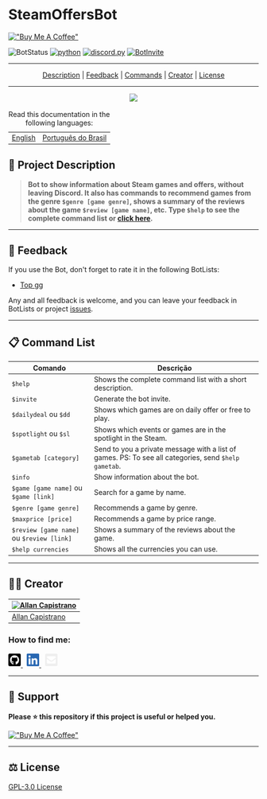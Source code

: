 # SteamOffersBot
[!["Buy Me A Coffee"](https://www.buymeacoffee.com/assets/img/custom_images/orange_img.png)](https://www.buymeacoffee.com/allancapistrano) 

![BotStatus](https://img.shields.io/badge/status-online-success) [![python](https://img.shields.io/badge/python-3.10.1-informational?logo=python)](https://www.python.org/) [![discord.py](https://img.shields.io/badge/discord.py-1.7.3-informational?logo=discord&&logoColor=white)](https://pypi.org/project/discord.py/) [![BotInvite](https://img.shields.io/badge/Discord_Invite-48568a?logo=discord&&logoColor=white)](https://discord.com/oauth2/authorize?client_id=714852360241020929&scope=bot&permissions=485440)

------------

<p align="center">
  <a href="#-project-description">Description</a> |
  <a href="#-feedback">Feedback</a> |
  <a href="#-command-list">Commands</a> |
  <a href="#-creator">Creator</a> |
  <a href="#%EF%B8%8F-license">License</a>
</p>

------------

<p align="center">
  <img src="assets/SteamOS_Logo_Edit.png">
</p>

<table>
    <caption>Read this documentation in the following languages:</caption>
    <tbody>
        <tr>
            <td><a href="https://github.com/AllanCapistrano/steam-offers-bot/blob/main/README.md">English</a></td>
            <td><a href="https://github.com/AllanCapistrano/steam-offers-bot/blob/main/README-pt-br.md">Português do Brasil</a></td>
        </tr>
    </tbody>
</table>

## 📖 Project Description ##
> **Bot to show information about Steam games and offers, without leaving Discord. It also has commands to recommend games from the genre `$genre [game genre]`, shows a summary of the reviews about the game `$review [game name]`, etc. Type `$help` to see the complete command list or [click here](#-command-list).**

------------

## 🤖 Feedback ##

If you use the Bot, don't forget to rate it in the following BotLists:

- [Top gg](https://top.gg/bot/714852360241020929)

Any and all feedback is welcome, and you can leave your feedback in BotLists or project [issues](https://github.com/AllanCapistrano/SteamOffersBot/issues).

------------

## 📋 Command List ##
Comando | Descrição
------- | ---------
`$help` | Shows the complete command list with a short description.
`$invite` | Generate the bot invite.
`$dailydeal` ou `$dd` | Shows which games are on daily offer or free to play.
`$spotlight` ou `$sl` | Shows which events or games are in the spotlight in the Steam.
`$gametab [category]` | Send to you a private message with a list of games. PS: To see all categories, send `$help gametab`.
`$info` | Show information about the bot.
`$game [game name]` ou `$game [link]` | Search for a game by name.
`$genre [game genre]` | Recommends a game by genre.
`$maxprice [price]` | Recommends a game by price range.
`$review [game name]` ou `$review [link]` | Shows a summary of the reviews about the game.
`$help currencies` | Shows all the currencies you can use.
------------

## 👨‍💻 Creator ##

| [![Allan Capistrano](https://github.com/AllanCapistrano.png?size=100)](https://github.com/AllanCapistrano) |
| -----------------------------------------------------------------------------------------------------------|
| [Allan Capistrano](https://github.com/AllanCapistrano)                                                     |

<p>
    <h3>How to find me:</h3>
    <a href="https://github.com/AllanCapistrano">
        <img src="https://github.com/AllanCapistrano/AllanCapistrano/blob/master/assets/github-square-brands.png" alt="Github icon" width="5%">
    </a>
    &nbsp
    <a href="https://www.linkedin.com/in/allancapistrano/">
        <img src="https://github.com/AllanCapistrano/AllanCapistrano/blob/master/assets/linkedin-brands.png" alt="Linkedin icon" width="5%">
    </a> 
    &nbsp
    <a href="https://mail.google.com/mail/u/0/?view=cm&fs=1&tf=1&source=mailto&to=asantos@ecomp.uefs.br">
        <img src="https://github.com/AllanCapistrano/AllanCapistrano/blob/master/assets/envelope-square-solid.png" alt="Email icon" width="5%">
    </a>
</p>

------------

## 🙏 Support ##

**Please ⭐️ this repository if this project is useful or helped you.**

[!["Buy Me A Coffee"](https://www.buymeacoffee.com/assets/img/custom_images/orange_img.png)](https://www.buymeacoffee.com/allancapistrano)

------------

## ⚖️ License ##
[GPL-3.0 License](https://github.com/AllanCapistrano/SteamOffersBot/blob/master/LICENSE)
